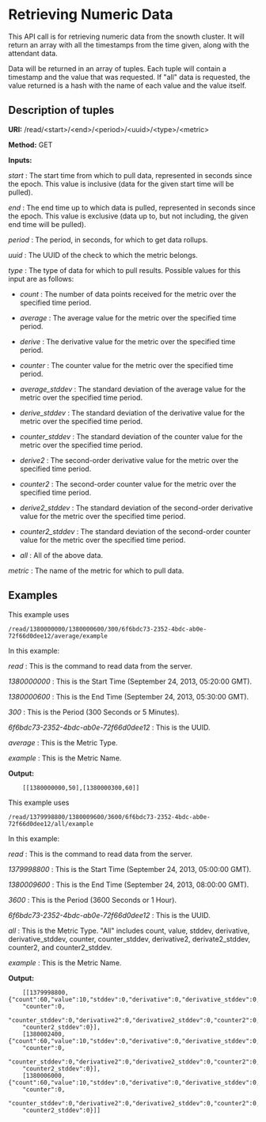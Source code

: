 Retrieving Numeric Data
=======================

This API call is for retrieving numeric data from the snowth cluster. It will return an array with all the timestamps from the time given, along with the attendant data.

Data will be returned in an array of tuples. Each tuple will contain a timestamp and the value that was requested. If "all" data is requested, the value returned is a hash with the name of each value and the value itself.

Description of tuples
---------------------

**URI:**   /read/&lt;start&gt;/&lt;end&gt;/&lt;period&gt;/&lt;uuid&gt;/&lt;type&gt;/&lt;metric&gt;

**Method:**   GET

**Inputs:**

*start* :   The start time from which to pull data, represented in seconds since the epoch. This value is inclusive (data for the given start time will be pulled).

*end* :   The end time up to which data is pulled, represented in seconds since the epoch. This value is exclusive (data up to, but not including, the given end time will be pulled).

*period* :   The period, in seconds, for which to get data rollups.

*uuid* :   The UUID of the check to which the metric belongs.

*type* :   The type of data for which to pull results. Possible values for this input are as follows:

* *count* :   The number of data points received for the metric over the specified time period.

* *average* :   The average value for the metric over the specified time period.

* *derive* :   The derivative value for the metric over the specified time period.

* *counter* :   The counter value for the metric over the specified time period.

* *average_stddev* :   The standard deviation of the average value for the metric over the specified time period.

* *derive\_stddev* :   The standard deviation of the derivative value for the metric over the specified time period.

* *counter\_stddev* :   The standard deviation of the counter value for the metric over the specified time period.

* *derive2* :   The second-order derivative value for the metric over the specified time period.

* *counter2* :   The second-order counter value for the metric over the specified time period.

* *derive2_stddev* :   The standard deviation of the second-order derivative value for the metric over the specified time period.

* *counter2\_stddev* :   The standard deviation of the second-order counter value for the metric over the specified time period.

* *all* :   All of the above data.

*metric* :   The name of the metric for which to pull data.

Examples
--------

This example uses

```
/read/1380000000/1380000600/300/6f6bdc73-2352-4bdc-ab0e-72f66d0dee12/average/example
```

In this example:

*read* :   This is the command to read data from the server.

*1380000000* :   This is the Start Time (September 24, 2013, 05:20:00 GMT).

*1380000600* :   This is the End Time (September 24, 2013, 05:30:00 GMT).

*300* :   This is the Period (300 Seconds or 5 Minutes).

*6f6bdc73-2352-4bdc-ab0e-72f66d0dee12* :   This is the UUID.

*average* :   This is the Metric Type.

*example* :   This is the Metric Name.

**Output:**

```
    [[1380000000,50],[1380000300,60]]
```

This example uses

```
/read/1379998800/1380009600/3600/6f6bdc73-2352-4bdc-ab0e-72f66d0dee12/all/example
```

In this example:

*read* :   This is the command to read data from the server.

*1379998800* :   This is the Start Time (September 24, 2013, 05:00:00 GMT).

*1380009600* :   This is the End Time (September 24, 2013, 08:00:00 GMT).

*3600* :   This is the Period (3600 Seconds or 1 Hour).

*6f6bdc73-2352-4bdc-ab0e-72f66d0dee12* :   This is the UUID.

*all* :   This is the Metric Type. "All" includes count, value, stddev, derivative, derivative_stddev, counter, counter_stddev, derivative2, derivate2_stddev, counter2, and counter2_stddev.

*example* :   This is the Metric Name.

**Output:**

```
    [[1379998800,{"count":60,"value":10,"stddev":0,"derivative":0,"derivative_stddev":0,
    "counter":0,
    "counter_stddev":0,"derivative2":0,"derivative2_stddev":0,"counter2":0,
    "counter2_stddev":0}],
    [1380002400,{"count":60,"value":10,"stddev":0,"derivative":0,"derivative_stddev":0,
    "counter":0,
    "counter_stddev":0,"derivative2":0,"derivative2_stddev":0,"counter2":0,
    "counter2_stddev":0}],
    [1380006000,{"count":60,"value":10,"stddev":0,"derivative":0,"derivative_stddev":0,
    "counter":0,
    "counter_stddev":0,"derivative2":0,"derivative2_stddev":0,"counter2":0,
    "counter2_stddev":0}]]
```